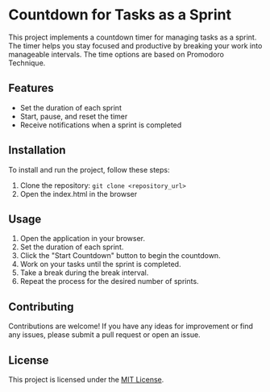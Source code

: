 # Countdown for Tasks as a Sprint

This project implements a countdown timer for managing tasks as a sprint. The timer helps you stay focused and productive by breaking your work into manageable intervals. The time options are based on Promodoro Technique. 

## Features

- Set the duration of each sprint
- Start, pause, and reset the timer
- Receive notifications when a sprint is completed

## Installation

To install and run the project, follow these steps:

1. Clone the repository: `git clone <repository_url>`
2. Open the index.html in the browser

## Usage

1. Open the application in your browser.
2. Set the duration of each sprint.
3. Click the "Start Countdown" button to begin the countdown.
4. Work on your tasks until the sprint is completed.
5. Take a break during the break interval.
6. Repeat the process for the desired number of sprints.

## Contributing

Contributions are welcome! If you have any ideas for improvement or find any issues, please submit a pull request or open an issue.

## License

This project is licensed under the [MIT License](LICENSE).

